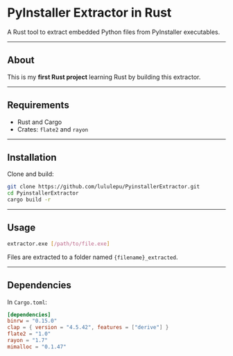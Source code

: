 # PyInstaller Extractor in Rust

A Rust tool to extract embedded Python files from PyInstaller executables.

---

## About

This is my **first Rust project** learning Rust by building this extractor.

---

## Requirements

- Rust and Cargo  
- Crates: `flate2` and `rayon`

---

## Installation

Clone and build:

```bash
git clone https://github.com/lululepu/PyinstallerExtractor.git
cd PyinstallerExtractor
cargo build -r
```

---

## Usage

```bash
extractor.exe [/path/to/file.exe]
```

Files are extracted to a folder named `{filename}_extracted`.

---

## Dependencies

In `Cargo.toml`:

```toml
[dependencies]
binrw = "0.15.0"
clap = { version = "4.5.42", features = ["derive"] }
flate2 = "1.0"
rayon = "1.7"
mimalloc = "0.1.47"
```

